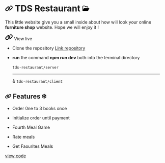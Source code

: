 # <img with="20px" height="20px" src="./client/link-solid.svg"/> TDS Restaurant <span></span> <img with="20px" height="20px" src="./client/folder-open-regular.svg"/>

This little website give you a small inside about how will look your online **furniture shop** website. Hope we will enjoy it !

<img with="20px" height="20px" src="./client/link-solid.svg"/> View live

- Clone the repository
  [ Link repository](https://github.com/BeinRain06/Tds_Restaurant_three.git)
- **run** the command **npm run dev** both into the terminal directory

  `tds-restaurant/server` <hr> & `tds-restaurant/client`

## <img with="16px" margin-right="0.15rem" height="16px" src="./client/link-solid.svg"/> Features <span > </span> <img with="16px"  position="relative" left="2rem" height="16px" src="./client/snowflake-regular.svg"/>

- Order 0ne to 3 books once
  >
- Initialize order until payment
  >
- Fourth Meal Game
  >
- Rate meals
  >
- Get Faourites Meals

[view code](https://github.com/BeinRain06/Tds_Restaurant_three.git)
